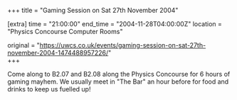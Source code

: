 +++
title = "Gaming Session on Sat 27th November 2004"

[extra]
time = "21:00:00"
end_time = "2004-11-28T04:00:00Z"
location = "Physics Concourse Computer Rooms"

original = "https://uwcs.co.uk/events/gaming-session-on-sat-27th-november-2004-1474488957226/"    
+++

Come along to B2.07 and B2.08 along the Physics Concourse for 6 hours of gaming mayhem. We usually meet in "The Bar" an hour before for food and drinks to keep us fuelled up\!

